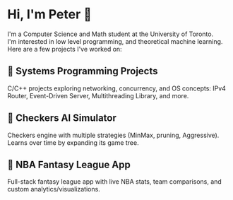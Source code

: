 # Hi, I'm Peter 👋

I'm a Computer Science and Math student at the University of Toronto.  
I'm interested in low level programming, and theoretical machine learning.
Here are a few projects I've worked on:

## 🔹 Systems Programming Projects
C/C++ projects exploring networking, concurrency, and OS concepts: IPv4 Router, Event-Driven Server, Multithreading Library, and more.

## 🔹 Checkers AI Simulator
Checkers engine with multiple strategies (MinMax, pruning, Aggressive). Learns over time by expanding its game tree.

## 🔹 NBA Fantasy League App
Full-stack fantasy league app with live NBA stats, team comparisons, and custom analytics/visualizations.

